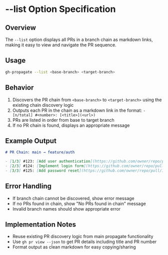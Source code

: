 # --list Option Specification

## Overview

The `--list` option displays all PRs in a branch chain as markdown links, making it easy to view and navigate the PR sequence.

## Usage

```bash
gh-propagate --list <base-branch> <target-branch>
```

## Behavior

1. Discovers the PR chain from `<base-branch>` to `<target-branch>` using the existing chain discovery logic
2. Outputs each PR in the chain as a markdown link in the format: `- [n/total] #<number>: [<title>](<url>)`
3. PRs are listed in order from base to target branch
4. If no PR chain is found, displays an appropriate message

## Example Output

```markdown
# PR Chain: main → feature/auth

- [1/3] #123: [Add user authentication](https://github.com/owner/repo/pull/123)
- [2/3] #124: [Implement login form](https://github.com/owner/repo/pull/124)
- [3/3] #125: [Add password reset](https://github.com/owner/repo/pull/125)
```

## Error Handling

- If branch chain cannot be discovered, show error message
- If no PRs found in chain, show "No PRs found in chain" message
- Invalid branch names should show appropriate error

## Implementation Notes

- Reuse existing PR discovery logic from main propagate functionality
- Use `gh pr view --json` to get PR details including title and PR number
- Format output as clean markdown for easy copying/sharing
